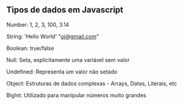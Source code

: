 ## Tipos de dados em Javascript

Number: 1, 2, 3, 100, 3.14

String: 'Hello World' "oi@gmail.com"

Boolean: true/false

Null: Seta, explicitamente uma variável sem valor

Undefined: Representa um valor não setado

Object: Estruturas de dados complexas - Arrays, Datas, Literais, etc

BigInt: Utilizado para manipular números muito grandes